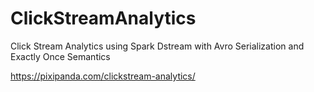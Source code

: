 # ClickStreamAnalytics
Click Stream Analytics using Spark Dstream with Avro Serialization and Exactly Once Semantics

https://pixipanda.com/clickstream-analytics/
